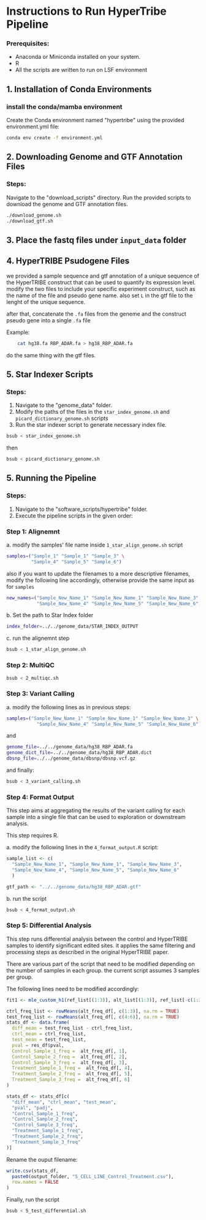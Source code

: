 # Instructions to Run HyperTribe Pipeline

### Prerequisites:
- Anaconda or Miniconda installed on your system.
- R
- All the scripts are written to run on LSF environment

## 1. Installation of Conda Environments

### install the conda/mamba environment
Create the Conda environment named "hypertribe" using the provided environment.yml file:
   ```bash
   conda env create -f environment.yml 
   ```

## 2. Downloading Genome and GTF Annotation Files

### Steps:
Navigate to the "download_scripts" directory.
Run the provided scripts to download the genome and GTF annotation files.

```bash
./download_genome.sh
./download_gtf.sh
```

## 3. Place the fastq files under `input_data` folder

## 4. HyperTRIBE Psudogene Files

we provided a sample sequence and gtf annotation of a unique sequence of the HyperTRIBE construct that can be used to quantify its expression level.
modify the two files to include your specific experiment construct, such as the name of the file and pseudo gene name. also set `L` in the gtf file to the lenght of the unique sequence.

after that, concatenate the `.fa` files from the geneme and the construct pseudo gene into a single `.fa` file 

Example:
```bash
    cat hg38.fa RBP_ADAR.fa > hg38_RBP_ADAR.fa
```
do the same thing with the gtf files.

## 5. Star Indexer Scripts

### Steps:
1. Navigate to the "genome_data" folder.
2. Modify the paths of the files in the `star_index_genome.sh` and `picard_dictionary_genome.sh` scripts
3. Run the star indexer script to generate necessary index file.

```bash
bsub < star_index_genome.sh 
```

then 

```bash
bsub < picard_dictionary_genome.sh 
```


## 5. Running the Pipeline

### Steps:

1. Navigate to the "software_scripts/hypertribe" folder.
2. Execute the pipeline scripts in the given order:

### Step 1: Alignemnt
a. modify the samples' file name inside `1_star_align_genome.sh` script 

```bash
samples=("Sample_1" "Sample_1" "Sample_3" \
         "Sample_4" "Sample_5" "Sample_6")
```
also if you want to update the filenames to a more descriptive filenames, modify the following line accordingly, otherwise provide the same input as for `samples`

``` bash
new_names=("Sample_New_Name_1" "Sample_New_Name_1" "Sample_New_Name_3" \
           "Sample_New_Name_4" "Sample_New_Name_5" "Sample_New_Name_6")
```
b. Set the path to Star Index folder 
```bash
index_folder=../../genome_data/STAR_INDEX_OUTPUT
```

c. run the alignemnt step

```bash
bsub < 1_star_align_genome.sh
```

### Step 2: MultiQC
```bash
bsub < 2_multiqc.sh
```

### Step 3: Variant Calling
a. modify the following lines as in previous steps:

```bash 
samples=("Sample_New_Name_1" "Sample_New_Name_1" "Sample_New_Name_3" \
           "Sample_New_Name_4" "Sample_New_Name_5" "Sample_New_Name_6")           
```
and 

```bash
genome_file=../../genome_data/hg38_RBP_ADAR.fa
genome_dict_file=../../genome_data/hg38_RBP_ADAR.dict
dbsnp_file=../../genome_data/dbsnp/dbsnp.vcf.gz
```

and finally:

```bash
bsub < 3_variant_calling.sh
```

### Step 4: Format Output

This step aims at aggregating the results of the variant calling for each sample into a single file that can be used to exploration or downstream analysis.

This step requires R.

a. modify the following lines in the `4_format_output.R` script:

```R
sample_list <- c(
  "Sample_New_Name_1", "Sample_New_Name_1", "Sample_New_Name_3",
  "Sample_New_Name_4", "Sample_New_Name_5", "Sample_New_Name_6"
  )

gtf_path <- "../../genome_data/hg38_RBP_ADAR.gtf"
```

b. run the script

```bash 
bsub < 4_format_output.sh
```

### Step 5: Differential Analysis

This step runs differential analysis between the control and HyperTRIBE samples to identify significant edited sites. it applies the same filtering and processing steps as described in the original HyperTRIBE paper.

There are various part of the script that need to be modified depending on the number of samples in each group. the current script assumes 3 samples per group.

The following lines need to be modified accordingly:

```R
fit1 <- mle_custom_h1(ref_list[(1:3)], alt_list[(1:3)], ref_list[-c(1:3)], alt_list[-c(1:3)])
```

```R
ctrl_freq_list <- rowMeans(alt_freq_df[, c(1:3)], na.rm = TRUE)
test_freq_list <- rowMeans(alt_freq_df[, c(4:6)], na.rm = TRUE)
stats_df <- data.frame(
  diff_mean = test_freq_list - ctrl_freq_list,
  ctrl_mean = ctrl_freq_list,
  test_mean = test_freq_list,
  pval = res_df$pval,
  Control_Sample_1_freq =  alt_freq_df[, 1],
  Control_Sample_2_freq =  alt_freq_df[, 2],
  Control_Sample_3_freq =  alt_freq_df[, 3],
  Treatment_Sample_1_freq =  alt_freq_df[, 4],
  Treatment_Sample_2_freq =  alt_freq_df[, 5], 
  Treatment_Sample_3_freq =  alt_freq_df[, 6]
)
```

```R
stats_df <- stats_df[c(
  "diff_mean", "ctrl_mean", "test_mean",
  "pval", "padj",
  "Control_Sample_1_freq", 
  "Control_Sample_2_freq",
  "Control_Sample_3_freq",
  "Treatment_Sample_1_freq",
  "Treatment_Sample_2_freq",
  "Treatment_Sample_3_freq" 
)]
```

Rename the ouput filename:

```R
write.csv(stats_df,
  paste0(output_folder, "5_CELL_LINE_Control_Treatment.csv"),
  row.names = FALSE
)
```

Finally, run the script

```bash
bsub < 5_test_differential.sh
```



